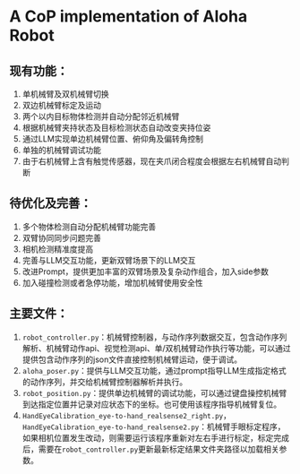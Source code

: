 # A CoP implementation of Aloha Robot
## 现有功能：
1. 单机械臂及双机械臂切换
2. 双边机械臂标定及运动
3. 两个以内目标物体检测并自动分配邻近机械臂
4. 根据机械臂夹持状态及目标检测状态自动改变夹持位姿
5. 通过LLM实现单边机械臂位置、俯仰角及偏转角控制
6. 单独的机械臂调试功能
7. 由于右机械臂上含有触觉传感器，现在夹爪闭合程度会根据左右机械臂自动判断

## 待优化及完善：
1. 多个物体检测自动分配机械臂功能完善
2. 双臂协同同步问题完善
3. 相机检测精准度提高
4. 完善与LLM交互功能，更新双臂场景下的LLM交互
5. 改进Prompt，提供更加丰富的双臂场景及复杂动作组合，加入side参数
6. 加入碰撞检测或者急停功能，增加机械臂使用安全性

## 主要文件：
1. `robot_controller.py`：机械臂控制器，与动作序列数据交互，包含动作序列解析、机械臂动作api、视觉检测api、单/双机械臂动作执行等功能，可以通过提供包含动作序列的json文件直接控制机械臂运动，便于调试。
2. `aloha_poser.py`：提供与LLM交互功能，通过prompt指导LLM生成指定格式的动作序列，并交给机械臂控制器解析并执行。
3. `robot_position.py`：提供单边机械臂的调试功能，可以通过键盘操控机械臂到达指定位置并记录对应状态下的坐标。也可使用该程序指导机械臂复位。
4. `HandEyeCalibration_eye-to-hand_realsense2_right.py`，`HandEyeCalibration_eye-to-hand_realsense2.py`：机械臂手眼标定程序，如果相机位置发生改动，则需要运行该程序重新对左右手进行标定，标定完成后，需要在`robot_controller.py`更新最新标定结果文件夹路径以加载相关参数。

